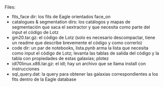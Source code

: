 Files:

* fits_face dir: los fits de Eagle orientados face_on
* catalogues & segmentation dirs: los catálogos y mapas de segmentación que saca el sextractor y que necesita como parte del input el código de Lotz
* gm20.tar.gz: el código de Lotz (solo es necesario descompactar, tiene un readme que describe brevemente el código y como correrlo)
* code dir: un par de notebooks, lista.pynb arma la lista que necesita como input el código de Lotz; levanta las tablas de salida del código y la tabla con propiedades de estas galaxias; plotez
* idl70linux.x86.tar.gz: el idl; hay un archivo que se llama install con instrucciones
* sql_query.dat: la query para obtener las galaxias correspondientes a los fits dentro de la Eagle database
